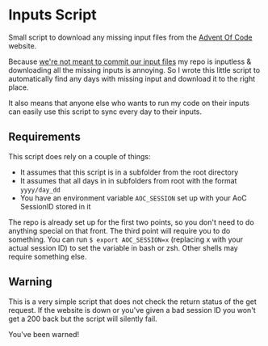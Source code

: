 # Inputs Script

Small script to download any missing input files from the [Advent Of Code](https://adventofcode.com) website.

Because [we're not meant to commit our input files](https://www.reddit.com/r/adventofcode/comments/zh2hk0/2022friendly_reminder_dont_commit_your_input/)
my repo is inputless & downloading all the missing inputs is annoying. So I wrote this little script
to automatically find any days with missing input and download it to the right place.

It also means that anyone else who wants to run my code on their inputs can easily use this script to sync
every day to their inputs.

## Requirements

This script does rely on a couple of things:

* It assumes that this script is in a subfolder from the root directory 
* It assumes that all days in in subfolders from root with the format `yyyy/day_dd`
* You have an environment variable `AOC_SESSION` set up with your AoC SessionID stored in it

The repo is already set up for the first two points, so you don't need to do anything special on that front.
The third point will require you to do something. You can run `$ export AOC_SESSION=x` (replacing x with your
actual session ID) to set the variable in bash or zsh.
Other shells may require something else.

## Warning

This is a very simple script that does not check the return status of the get request. If the website is down
or you've given a bad session ID you won't get a 200 back but the script will silently fail.

You've been warned!
